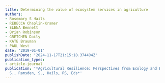 ```yaml
---
title: Determining the value of ecosystem services in agriculture
authors:
- Rosemary S Hails
- REBECCA Chaplin-Kramer
- ELENA Bennett
- Brian Robinson
- GRETCHEN Daily
- KATE Brauman
- PAUL West
date: '2019-01-01'
publishDate: '2024-11-17T21:15:18.374404Z'
publication_types:
- article-journal
publication: '*Agricultural Resilience: Perspectives from Ecology and Economics; Gardner,
  S., Ramsden, S., Hails, RS, Eds*'
---
```

